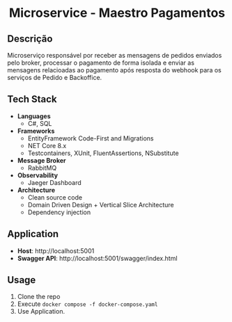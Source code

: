 <h1 align="center">
    <br>Microservice - Maestro Pagamentos<br/> 
</h1>

## Descrição
Microserviço responsável por receber as mensagens de pedidos enviados pelo broker, processar o pagamento de forma isolada
e enviar as mensagens relacioadas ao pagamento após resposta do webhook para os serviços de Pedido e Backoffice.

## Tech Stack

- **Languages**
    - C#, SQL
- **Frameworks**
    - EntityFramework Code-First and Migrations
    - NET Core 8.x
    - Testcontainers, XUnit, FluentAssertions, NSubstitute
- **Message Broker**
    - RabbitMQ
- **Observability**
    - Jaeger Dashboard
- **Architecture**
    - Clean source code
    - Domain Driven Design + Vertical Slice Architecture
    - Dependency injection

## Application

- **Host**: http://localhost:5001
- **Swagger API**: http://localhost:5001/swagger/index.html

## Usage

1. Clone the repo
2. Execute ```docker compose -f docker-compose.yaml```
3. Use Application.